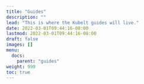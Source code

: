 ```yaml
---
title: "Guides"
description: ""
lead: "This is where the Kubelt guides will live."
date: 2022-03-01T09:44:16-08:00
lastmod: 2022-03-01T09:44:16-08:00
draft: false
images: []
menu:
  docs:
    parent: "guides"
weight: 999
toc: true
---
```

